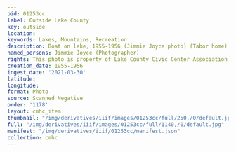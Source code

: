 ```yaml
---
pid: 01253cc
label: Outside Lake County
key: outside
location: 
keywords: Lakes, Mountains, Recreation
description: Boat on lake, 1955-1956 (Jimmie Joyce photo) (Tabor home)
named_persons: Jimmie Joyce (Photographer)
rights: This photo is property of Lake County Civic Center Association.
creation_date: 1955-1956
ingest_date: '2021-03-30'
latitude: 
longitude: 
format: Photo
source: Scanned Negative
order: '1178'
layout: cmhc_item
thumbnail: "/img/derivatives/iiif/images/01253cc/full/250,/0/default.jpg"
full: "/img/derivatives/iiif/images/01253cc/full/1140,/0/default.jpg"
manifest: "/img/derivatives/iiif/01253cc/manifest.json"
collection: cmhc
---
```

